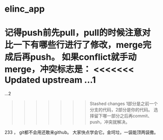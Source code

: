 # elinc_app
记得push前先pull，pull的时候注意对比一下有哪些行进行了修改，merge完成后再push。
如果conflict就手动merge，冲突标志是：
<<<<<<< Updated upstream
...1
=======
...2
>>>>>>> Stashed changes
1部分是之前一个分支的代码，2部分是你的代码。
选择留下哪一部分之后再commit、push，冲突就解决。

233 ， git都不会用还敢来github。
大家快点学会它。金坷垃，一袋能顶两袋撒。
